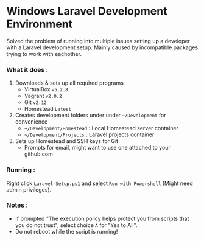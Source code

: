# Windows Laravel Development Environment
Solved the problem of running into multiple issues setting up a developer with a Laravel development setup. Mainly caused by incompatible packages trying to work with eachother. 

### What it does : 
1. Downloads & sets up all required programs 
	* VirtualBox `v5.2.8`
	* Vagrant `v2.0.2`
	* Git `v2.12`
	* Homestead `Latest`
2. Creates development folders under under `~/Development` for convenience
	* `~/Development/Homestead` : Local Homestead server container
	* `~/Development/Projects` : Laravel projects container
3. Sets up Homestead and SSH keys for Git
	* Prompts for email, might want to use one attached to your github.com

### Running :
Right click `Laravel-Setup.ps1` and select `Run with Powershell` (Might need admin privileges). 


### Notes : 
* If prompted "The execution policy helps protect you from scripts that you do not trust", select choice `A` for "Yes to All". 
* Do not reboot while the script is running!
